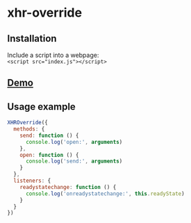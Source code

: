 # xhr-override

## Installation

Include a script into a webpage:  
`<script src="index.js"></script>`

## [Demo](http://opudalo.github.io/xhr-override/)

## Usage example

```js
XHROverride({
  methods: {
    send: function () {
      console.log('open:', arguments)
    },
    open: function () {
      console.log('send:', arguments)
    }
  },
  listeners: {
    readystatechange: function () {
      console.log('onreadystatechange:', this.readyState)
    }
  }
})
```

